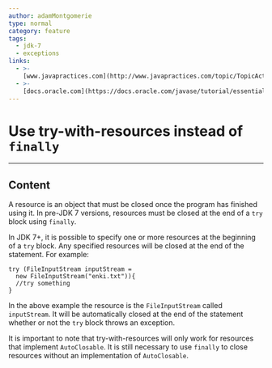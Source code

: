 ```yaml
---
author: adamMontgomerie
type: normal
category: feature
tags:
  - jdk-7
  - exceptions
links:
  - >-
    [www.javapractices.com](http://www.javapractices.com/topic/TopicAction.do?Id=25){website}
  - >-
    [docs.oracle.com](https://docs.oracle.com/javase/tutorial/essential/exceptions/tryResourceClose.html){website}
---
```


# Use try-with-resources instead of `finally`


---

## Content

A resource is an object that must be closed once the program has finished using it. In pre-JDK 7 versions, resources must be closed at the end of a `try` block using `finally`. 

In JDK 7+, it is possible to specify one or more resources at the beginning of a `try` block. Any specified resources will be closed at the end of the statement. For example:

```plain-text
try (FileInputStream inputStream = 
  new FileInputStream("enki.txt")){
  //try something
}
```

In the above example the resource is the `FileInputStream` called `inputStream`. It will be automatically closed at the end of the statement whether or not the `try` block throws an exception.

It is important to note that try-with-resources will only work for resources that implement `AutoClosable`. It is still necessary to use `finally` to close resources without an implementation of `AutoClosable`.
